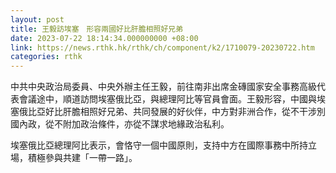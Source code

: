 ```yaml
---
layout: post
title: 王毅訪埃塞　形容兩國好比肝膽相照好兄弟
date: 2023-07-22 18:14:34.000000000 +08:00
link: https://news.rthk.hk/rthk/ch/component/k2/1710079-20230722.htm
categories: rthk
---
```


中共中央政治局委員、中央外辦主任王毅，前往南非出席金磚國家安全事務高級代表會議途中，順道訪問埃塞俄比亞，與總理阿比等官員會面。王毅形容，中國與埃塞俄比亞好比肝膽相照好兄弟、共同發展的好伙伴，中方對非洲合作，從不干涉別國內政，從不附加政治條件，亦從不謀求地緣政治私利。

埃塞俄比亞總理阿比表示，會恪守一個中國原則，支持中方在國際事務中所持立場，積極參與共建「一帶一路」。
